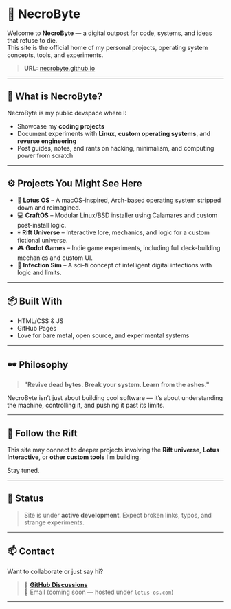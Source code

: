 # 👾 NecroByte

Welcome to **NecroByte** — a digital outpost for code, systems, and ideas that refuse to die.  
This site is the official home of my personal projects, operating system concepts, tools, and experiments.

> **URL:** [necrobyte.github.io](https://necrobytecodes.github.io)

---

## 🧠 What is NecroByte?

NecroByte is my public devspace where I:
- Showcase my **coding projects**
- Document experiments with **Linux**, **custom operating systems**, and **reverse engineering**
- Post guides, notes, and rants on hacking, minimalism, and computing power from scratch

---

## ⚙️ Projects You Might See Here

- 🐧 **Lotus OS** – A macOS-inspired, Arch-based operating system stripped down and reimagined.
- 💻 **CraftOS** – Modular Linux/BSD installer using Calamares and custom post-install logic.
- 💀 **Rift Universe** – Interactive lore, mechanics, and logic for a custom fictional universe.
- 🎮 **Godot Games** – Indie game experiments, including full deck-building mechanics and custom UI.
- 🧬 **Infection Sim** – A sci-fi concept of intelligent digital infections with logic and limits.

---

## 📦 Built With

- HTML/CSS & JS
- GitHub Pages
- Love for bare metal, open source, and experimental systems

---

## 🕶️ Philosophy

> **"Revive dead bytes. Break your system. Learn from the ashes."**

NecroByte isn’t just about building cool software — it’s about understanding the machine, controlling it, and pushing it past its limits.

---

## 🔗 Follow the Rift

This site may connect to deeper projects involving the **Rift universe**, **Lotus Interactive**, or **other custom tools** I’m building.

Stay tuned.

---

## 🚧 Status

> Site is under **active development**. Expect broken links, typos, and strange experiments.

---

## 📫 Contact

Want to collaborate or just say hi?

> 💬 **[GitHub Discussions](https://github.com/NecroByte/necrobyte.github.io/discussions)**  
> 📧 Email (coming soon — hosted under `lotus-os.com`)

---

